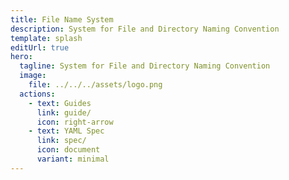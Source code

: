 ```yaml
---
title: File Name System
description: System for File and Directory Naming Convention
template: splash
editUrl: true
hero:
  tagline: System for File and Directory Naming Convention
  image:
    file: ../../../assets/logo.png
  actions:
    - text: Guides
      link: guide/
      icon: right-arrow
    - text: YAML Spec 
      link: spec/
      icon: document
      variant: minimal
---
```

